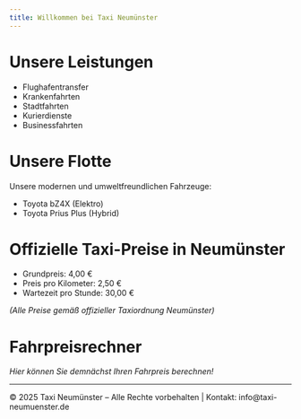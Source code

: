 ```yaml
---
title: Willkommen bei Taxi Neumünster
---
```


# Unsere Leistungen

- Flughafentransfer
- Krankenfahrten
- Stadtfahrten
- Kurierdienste
- Businessfahrten

# Unsere Flotte

Unsere modernen und umweltfreundlichen Fahrzeuge:
- Toyota bZ4X (Elektro)
- Toyota Prius Plus (Hybrid)

# Offizielle Taxi-Preise in Neumünster

- Grundpreis: 4,00 €
- Preis pro Kilometer: 2,50 €
- Wartezeit pro Stunde: 30,00 €

*(Alle Preise gemäß offizieller Taxiordnung Neumünster)*

# Fahrpreisrechner

*Hier können Sie demnächst Ihren Fahrpreis berechnen!*

---

<footer>
  <p>© 2025 Taxi Neumünster – Alle Rechte vorbehalten | Kontakt: info@taxi-neumuenster.de</p>
</footer>

